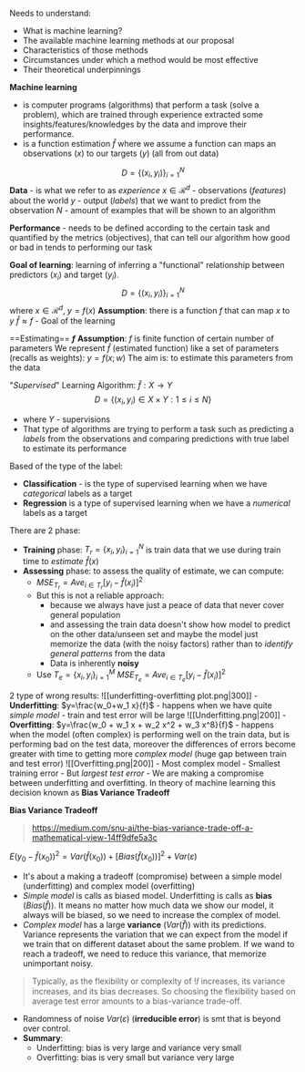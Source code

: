 Needs to understand:
- What is machine learning?
- The available machine learning methods at our proposal
- Characteristics of those methods
- Circumstances under which a method would be most effective
- Their theoretical underpinnings

**Machine learning** 
- is computer programs (algorithms) that perform a task (solve a problem), which are trained through experience  extracted some insights/features/knowledges  by the data and improve their performance.
- is a function estimation $\hat{f}$ where we assume a function can maps an observations ($x$) to our targets ($y$) (all from out data)

$$D = \{(x_i, y_i)\}^N_{i=1}$$
**Data** - is what we refer to as *experience*
$x \in \mathcal{R}^d$ - observations (*features*) about the world
$y$ - output (*labels*) that we want to predict from the observation
$N$ - amount of examples that will be shown to an algorithm

**Performance** - needs to be defined according to the certain task and quantified by the metrics (objectives), that can tell our algorithm how good or bad in tends to performing our task

**Goal of learning**: learning of inferring a "functional" relationship between predictors ($x_i$) and target ($y_i$).
$$D = \{(x_i, y_i)\}^N_{i=1}$$where $x \in \mathcal{R}^d$, $y = f(x)$
**Assumption**: there is a function $f$ that can map $x$ to $y$
$\hat{f} \approx f$ - Goal of the learning

==Estimating== **$f$** 
**Assumption**: $f$ is finite function of certain number of parameters
We represent $\hat{f}$ (estimated function) like a set of parameters (recalls as weights): $y = f(x; w)$ 
The aim is: to estimate this parameters from the data

"*Supervised*" Learning Algorithm: $\hat{f}: X \to Y$
$$D = \{(x_i, y_i) \in X \times Y: 1\le i \le N\}$$
- where $Y$ - supervisions 
- That type of algorithms are trying to perform a task such as predicting a *labels* from the observations and comparing predictions with true label to estimate its performance

Based of the type of the label:
- **Classification** - is the type of supervised learning when we have *categorical* labels as a target
- **Regression** is a type of supervised learning when we have a *numerical* labels as a target

There are 2 phase:
- **Training** phase: $T_r = \{x_i, y_i\}^N_{i=1}$ is train data that we use during train time to *estimate* $\hat{f}(x)$
- **Assessing** phase: to assess the quality of estimate, we can compute:
	- $MSE_{T_r} = Ave_{i \in T_r}[y_i - \hat{f}(x_i)]^2$ 
	- But this is not a reliable approach: 
		- because we always have just a peace of data that never cover general population
		- and assessing the train data doesn't show how model to predict on the other data/unseen set and maybe the model just memorize the data (with the noisy factors) rather than to *identify general patterns* from the data  
		- Data is inherently **noisy**
	- Use $T_e = \{x_i, y_i\}^M_{i=1}$
	  $MSE_{T_e} = Ave_{i \in T_e}[y_i - \hat{f}(x_i)]^2$ 

2 type of wrong results:
![[underfitting-overfitting plot.png|300]]
	- **Underfitting**: $y=\frac{w_0+w_1 x}{f}$ - happens when we have quite *simple model* - train and test error will be large
	![[Underfitting.png|200]]
	- **Overfitting**: $y=\frac{w_0 + w_1 x + w_2 x^2 + w_3 x^8}{f}$ - happens when the model (often complex) is performing well on the train data, but is performing bad on the test data, moreover the differences of errors  become greater with time to getting more *complex model* (huge gap between train and test error)
	  ![[Overfitting.png|200]]
		- Most complex model
		- Smallest training error
		- But *largest test error*
	- We are making a compromise between underfitting and overfitting. In theory of machine learning this decision known as **Bias Variance Tradeoff**

**Bias Variance Tradeoff**
> https://medium.com/snu-ai/the-bias-variance-trade-off-a-mathematical-view-14ff9dfe5a3c

$E(y_0 - \hat{f}(x_0))^2 = Var(\hat{f}(x_0)) + [Bias(\hat{f}(x_0))]^2 + Var(\varepsilon)$
- It's about a making a tradeoff (compromise) between a simple model (underfitting) and complex model (overfitting)
- *Simple model* is calls as biased model. Underfitting is calls as **bias** ($Bias(\hat{f})$). It means no matter how much data we show our model, it always will be biased, so we need to increase the complex of model.
- *Complex model* has a large **variance** ($Var(\hat{f})$) with its predictions. Variance represents the variation that we can expect from the model if we train that on different dataset about the same problem. If we wand to reach a tradeoff, we need to reduce this variance, that memorize unimportant noisy.
> Typically, as the flexibility or complexity of !𝑓 increases, its variance increases, and its bias decreases. So choosing the flexibility based on average test error amounts to a bias-variance trade-off.
- Randomness of noise $Var(\varepsilon)$ (**irreducible error**) is smt that is beyond over control.
- **Summary**:
	- Underfitting: bias is very large and variance very small
	- Overfitting: bias is very small but variance very large